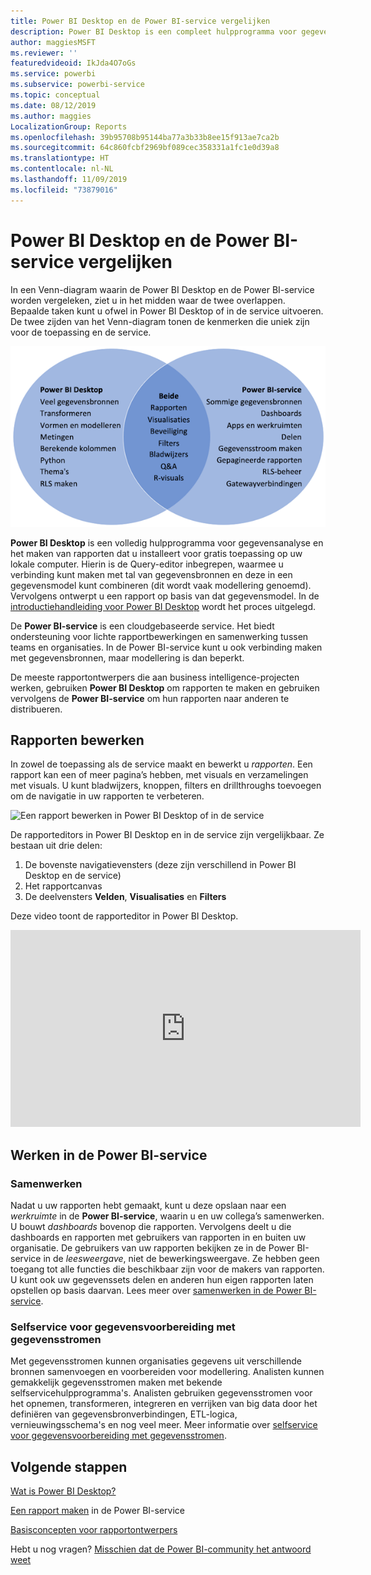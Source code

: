 ```yaml
---
title: Power BI Desktop en de Power BI-service vergelijken
description: Power BI Desktop is een compleet hulpprogramma voor gegevensanalyse en het maken van rapporten. De Power BI-service is een op de cloud gebaseerde onlineservice voor lichte rapportbewerking en samenwerking voor teams en corporaties.
author: maggiesMSFT
ms.reviewer: ''
featuredvideoid: IkJda4O7oGs
ms.service: powerbi
ms.subservice: powerbi-service
ms.topic: conceptual
ms.date: 08/12/2019
ms.author: maggies
LocalizationGroup: Reports
ms.openlocfilehash: 39b95708b95144ba77a3b33b8ee15f913ae7ca2b
ms.sourcegitcommit: 64c860fcbf2969bf089cec358331a1fc1e0d39a8
ms.translationtype: HT
ms.contentlocale: nl-NL
ms.lasthandoff: 11/09/2019
ms.locfileid: "73879016"
---
```

# <a name="comparing-power-bi-desktop-and-the-power-bi-service"></a>Power BI Desktop en de Power BI-service vergelijken

In een Venn-diagram waarin de Power BI Desktop en de Power BI-service worden vergeleken, ziet u in het midden waar de twee overlappen. Bepaalde taken kunt u ofwel in Power BI Desktop of in de service uitvoeren. De twee zijden van het Venn-diagram tonen de kenmerken die uniek zijn voor de toepassing en de service.  

![Venn-diagram van Power BI Desktop en de service](media/service-service-vs-desktop/power-bi-venn-desktop-service.png)

**Power BI Desktop** is een volledig hulpprogramma voor gegevensanalyse en het maken van rapporten dat u installeert voor gratis toepassing op uw lokale computer. Hierin is de Query-editor inbegrepen, waarmee u verbinding kunt maken met tal van gegevensbronnen en deze in een gegevensmodel kunt combineren (dit wordt vaak modellering genoemd). Vervolgens ontwerpt u een rapport op basis van dat gegevensmodel. In de [introductiehandleiding voor Power BI Desktop](../desktop-getting-started.md) wordt het proces uitgelegd.

De **Power BI-service** is een cloudgebaseerde service. Het biedt ondersteuning voor lichte rapportbewerkingen en samenwerking tussen teams en organisaties. In de Power BI-service kunt u ook verbinding maken met gegevensbronnen, maar modellering is dan beperkt. 

De meeste rapportontwerpers die aan business intelligence-projecten werken, gebruiken **Power BI Desktop** om rapporten te maken en gebruiken vervolgens de **Power BI-service** om hun rapporten naar anderen te distribueren.

## <a name="report-editing"></a>Rapporten bewerken

In zowel de toepassing als de service maakt en bewerkt u *rapporten*. Een rapport kan een of meer pagina’s hebben, met visuals en verzamelingen met visuals. U kunt bladwijzers, knoppen, filters en drillthroughs toevoegen om de navigatie in uw rapporten te verbeteren.

![Een rapport bewerken in Power BI Desktop of in de service](media/service-service-vs-desktop/power-bi-editing-desktop-service.png)

De rapporteditors in Power BI Desktop en in de service zijn vergelijkbaar. Ze bestaan uit drie delen:  

1. De bovenste navigatievensters (deze zijn verschillend in Power BI Desktop en de service)    
2. Het rapportcanvas     
3. De deelvensters **Velden**, **Visualisaties** en **Filters**

Deze video toont de rapporteditor in Power BI Desktop. 

<iframe width="560" height="315" src="https://www.youtube.com/embed/IkJda4O7oGs" frameborder="0" allowfullscreen></iframe>

## <a name="working-in-the-power-bi-service"></a>Werken in de Power BI-service

### <a name="collaborating"></a>Samenwerken


Nadat u uw rapporten hebt gemaakt, kunt u deze opslaan naar een *werkruimte* in de **Power BI-service**, waarin u en uw collega’s samenwerken. U bouwt *dashboards* bovenop die rapporten. Vervolgens deelt u die dashboards en rapporten met gebruikers van rapporten in en buiten uw organisatie. De gebruikers van uw rapporten bekijken ze in de Power BI-service in de *leesweergave*, niet de bewerkingsweergave. Ze hebben geen toegang tot alle functies die beschikbaar zijn voor de makers van rapporten.  U kunt ook uw gegevenssets delen en anderen hun eigen rapporten laten opstellen op basis daarvan. Lees meer over [samenwerken in de Power BI-service](../service-new-workspaces.md).

### <a name="self-service-data-prep-with-dataflows"></a>Selfservice voor gegevensvoorbereiding met gegevensstromen

Met gegevensstromen kunnen organisaties gegevens uit verschillende bronnen samenvoegen en voorbereiden voor modellering. Analisten kunnen gemakkelijk gegevensstromen maken met bekende selfservicehulpprogramma's. Analisten gebruiken gegevensstromen voor het opnemen, transformeren, integreren en verrijken van big data door het definiëren van gegevensbronverbindingen, ETL-logica, vernieuwingsschema's en nog veel meer. Meer informatie over [selfservice voor gegevensvoorbereiding met gegevensstromen](../service-dataflows-overview.md).

## <a name="next-steps"></a>Volgende stappen

[Wat is Power BI Desktop?](../desktop-what-is-desktop.md)

[Een rapport maken](../service-report-create-new.md) in de Power BI-service

[Basisconcepten voor rapportontwerpers](../service-basic-concepts.md)

Hebt u nog vragen? [Misschien dat de Power BI-community het antwoord weet](https://community.powerbi.com/)

